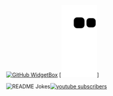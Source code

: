 [![GitHub WidgetBox](https://github-widgetbox.vercel.app/api/profile?username=sourcingdenis&data=repositories,stars)](https://github.com/Jurredr/github-widgetbox)
 [![Snake animation](https://github.com/madushadhanushka/github-readme/blob/output/github-contribution-snake.svg)]
 
 <a href="https://readme-jokes.vercel.app"><img align="left" src="https://readme-jokes.vercel.app/api" alt="README Jokes"></a>
 
 
 
 
<a href="https://www.youtube.com/channel/НюансыСорсинга">
 <img alt="youtube subscribers" src="https://github-readme-youtube-stats.herokuapp.com/subscribers/index.php?id=[YOUR CHANNEL ID]&key=[YOUR API KEY]"/>
</a>
